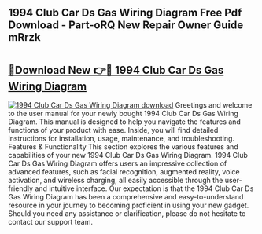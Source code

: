 ## 1994 Club Car Ds Gas Wiring Diagram Free Pdf Download - Part-oRQ New Repair Owner Guide mRrzk

# <h2><a href="http://dfsyv6.blite.top/?on=1994+Club+Car+Ds+Gas+Wiring+Diagram">🔗Download New 👉🔴 1994 Club Car Ds Gas Wiring Diagram</a></h2>

[![1994 Club Car Ds Gas Wiring Diagram download](https://i.imgur.com/lujVjoI.png)](http://dfsyv6.blite.top/?on=1994+Club+Car+Ds+Gas+Wiring+Diagram)
Greetings and welcome to the user manual for your newly bought 1994 Club Car Ds Gas Wiring Diagram. This manual is designed to help you navigate the features and functions of your product with ease. Inside, you will find detailed instructions for installation, usage, maintenance, and troubleshooting. Features & Functionality This section explores the various features and capabilities of your new 1994 Club Car Ds Gas Wiring Diagram. 1994 Club Car Ds Gas Wiring Diagram offers users an impressive collection of advanced features, such as facial recognition, augmented reality, voice activation, and wireless charging, all easily accessible through the user-friendly and intuitive interface. Our expectation is that the 1994 Club Car Ds Gas Wiring Diagram has been a comprehensive and easy-to-understand resource in your journey to becoming proficient in using your new gadget. Should you need any assistance or clarification, please do not hesitate to contact our support team.
